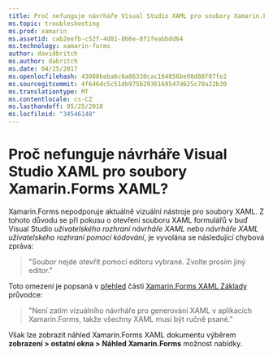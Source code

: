 ```yaml
---
title: Proč nefunguje návrháře Visual Studio XAML pro soubory Xamarin.Forms XAML?
ms.topic: troubleshooting
ms.prod: xamarin
ms.assetid: cab2eefb-c52f-4d81-866e-8f1feabbdd64
ms.technology: xamarin-forms
author: davidbritch
ms.author: dabritch
ms.date: 04/25/2017
ms.openlocfilehash: 43088beba6c6a86330cac164856be98d88f07fe2
ms.sourcegitcommit: 4f646dc5c51db975b2936169547d625c78a22b30
ms.translationtype: MT
ms.contentlocale: cs-CZ
ms.lasthandoff: 05/25/2018
ms.locfileid: "34546148"
---
```

# <a name="why-doesnt-the-visual-studio-xaml-designer-work-for-xamarinforms-xaml-files"></a>Proč nefunguje návrháře Visual Studio XAML pro soubory Xamarin.Forms XAML?

Xamarin.Forms nepodporuje aktuálně vizuální nástroje pro soubory XAML. Z tohoto důvodu se při pokusu o otevření souboru XAML formulářů v buď Visual Studio *uživatelského rozhraní návrháře XAML* nebo *návrháře XAML uživatelského rozhraní pomocí kódování*, je vyvolána se následující chybová zpráva:

> "Soubor nejde otevřít pomocí editoru vybrané. Zvolte prosím jiný editor."

Toto omezení je popsaná v [přehled](~/xamarin-forms/xaml/xaml-basics/index.md#Overview) části [Xamarin.Forms XAML Základy](~/xamarin-forms/xaml/xaml-basics/index.md) průvodce:

> "Není zatím vizuálního návrháře pro generování XAML v aplikacích Xamarin.Forms, takže všechny XAML musí být ručně psané."

Však lze zobrazit náhled Xamarin.Forms XAML dokumentu výběrem **zobrazení > ostatní okna > Náhled Xamarin.Forms** možnost nabídky.
